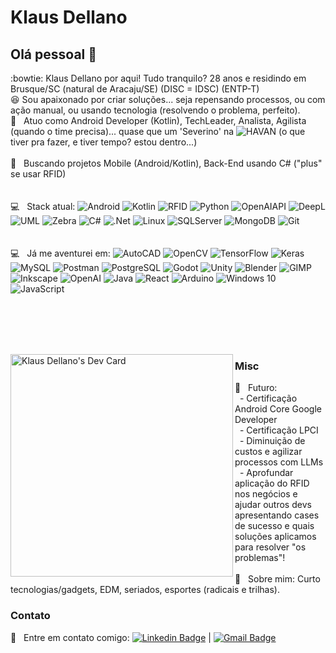 # Klaus Dellano

## Olá pessoal 👋

:bowtie: Klaus Dellano por aqui! Tudo tranquilo? 28 anos e residindo em Brusque/SC (natural de Aracaju/SE) (DISC = IDSC) (ENTP-T) <br/>
:satisfied: Sou apaixonado por criar soluções... seja repensando processos, ou com ação manual, ou usando tecnologia (resolvendo o problema, perfeito).<br/>
 :rocket:  &nbsp; Atuo como Android Developer (Kotlin), TechLeader, Analista, Agilista (quando o time precisa)... quase que um 'Severino' na <img alt="HAVAN" src="https://img.shields.io/badge/HAVAN-%230F1689.svg?&style=for-the-badge&logo=hugo&logoColor=white"/> (o que tiver pra fazer, e tiver tempo? estou dentro...)
 <br/><br/> :purple_heart: &nbsp; Buscando projetos Mobile (Android/Kotlin), Back-End usando C# ("plus" se usar RFID)
 <br/><br/><br/> :computer: &nbsp; Stack atual: 
<img alt="Android" src="https://img.shields.io/badge/Android-3DDC84?style=for-the-badge&logo=android&logoColor=white" />
<img alt="Kotlin" src="https://img.shields.io/badge/kotlin-%230095D5.svg?&style=for-the-badge&logo=kotlin&logoColor=white"/>
<img alt="RFID" src="https://img.shields.io/badge/Rfid-%23e6e6fa.svg?&style=for-the-badge&logo=sonarsource&logoColor=black"/>
<img alt="Python" src="https://img.shields.io/badge/python-%2314354C.svg?&style=for-the-badge&logo=python&logoColor=white"/> 
<img alt="OpenAIAPI" src="https://img.shields.io/badge/-OpenAI%20API-eee?style=for-the-badge&logo=openai&logoColor=412991"/>
<img alt="DeepL" src="https://img.shields.io/badge/DeepL-0F2B46?logo=deepl&logoColor=fff&style=for-the-badge"/>
<img alt="UML" src="https://img.shields.io/badge/UML-FABD14?logo=uml&logoColor=000&style=for-the-badge"/>
<img alt="Zebra" src="https://img.shields.io/badge/Zebra%20Technologies-000?logo=zebratechnologies&logoColor=fff&style=for-the-badge"/>
<img alt="C#" src="https://img.shields.io/badge/c%23-%23239120.svg?&style=for-the-badge&logo=c-sharp&logoColor=white"/>
<img alt=".Net" src="https://img.shields.io/badge/.NET-5C2D91?style=for-the-badge&logo=.net&logoColor=white"/>
<img alt="Linux" src="https://img.shields.io/badge/Linux-%23FCC624?style=for-the-badge&logo=linux&logoColor=black" />
<img alt="SQLServer" src ="https://img.shields.io/badge/SQL%20Sever-CC2927?style=for-the-badge&logo=microsoft%20sql%20server&logoColor=white"/>
<img alt="MongoDB" src ="https://img.shields.io/badge/MongoDB-%234ea94b.svg?&style=for-the-badge&logo=mongodb&logoColor=white"/>
<img alt="Git" src="https://img.shields.io/badge/git-%23F05033.svg?&style=for-the-badge&logo=git&logoColor=white"/>
 <br/><br/><br/> :computer: &nbsp; Já me aventurei em: 
<img alt="AutoCAD" src="https://img.shields.io/badge/AutoCAD-E51050?style=for-the-badge&logo=autocad&logoColor=fff" />
<img alt="OpenCV" src="https://img.shields.io/badge/opencv-%23white.svg?&style=for-the-badge&logo=opencv&logoColor=white"/>
<img alt="TensorFlow" src="https://img.shields.io/badge/TensorFlow-FF6F00?logo=tensorflow&logoColor=fff&style=for-the-badge"/>
<img alt="Keras" src="https://img.shields.io/badge/Keras-D00000?logo=keras&logoColor=fff&style=for-the-badge"/>
<img alt="MySQL" src="https://img.shields.io/badge/MySQL-4479A1?logo=mysql&logoColor=fff&style=for-the-badge"/>
<img alt="Postman" src="https://img.shields.io/badge/Postman-FF6C37?logo=postman&logoColor=fff&style=for-the-badge"/>
<img alt="PostgreSQL" src="https://img.shields.io/badge/PostgreSQL-4169E1?logo=postgresql&logoColor=fff&style=for-the-badge"/>
<img alt="Godot" src="https://img.shields.io/badge/Godot%20Engine-478CBF?logo=godotengine&logoColor=fff&style=for-the-badge"/>
<img alt="Unity" src="https://img.shields.io/badge/Unity-FFF?logo=unity&logoColor=000&style=for-the-badge"/>
<img alt="Blender" src="https://img.shields.io/badge/Blender-E87D0D?logo=blender&logoColor=fff&style=for-the-badge"/>
<img alt="GIMP" src="https://img.shields.io/badge/GIMP-5C5543?logo=gimp&logoColor=fff&style=for-the-badge"/>
<img alt="Inkscape" src="https://img.shields.io/badge/Inkscape-000?logo=inkscape&logoColor=fff&style=for-the-badge"/>
<img alt="OpenAI" src="https://img.shields.io/badge/OpenAI-412991?logo=openai&logoColor=fff&style=for-the-badge"/>
<img alt="Java" src="https://img.shields.io/badge/java-%23ED8B00.svg?&style=for-the-badge&logo=java&logoColor=white"/>
<img alt="React" src="https://img.shields.io/badge/react-%2320232a.svg?&style=for-the-badge&logo=react&logoColor=%2361DAFB"/>
<img alt="Arduino" src="https://img.shields.io/badge/-Arduino-00979D?style=for-the-badge&logo=Arduino&logoColor=white"/>
<img alt="Windows 10" src="https://img.shields.io/badge/Windows-0078D6?style=for-the-badge&logo=windows&logoColor=white" />
<img alt="JavaScript" src="https://img.shields.io/badge/javascript-%23323330.svg?&style=for-the-badge&logo=javascript&logoColor=%23F7DF1E"/>


<br/><br/><br/><br/>

<a href="https://app.daily.dev/klausdell"><img align="left" src="https://api.daily.dev/devcards/v2/ZcR-6Ci7Q.png?type=default&r=6xv" width="356" alt="Klaus Dellano's Dev Card"/></a>
 
 ### Misc
 
 :dart: &nbsp; Futuro: 
 <br/> &nbsp; - Certificação Android Core Google Developer
 <br/> &nbsp; - Certificação LPCI
 <br/> &nbsp; - Diminuição de custos e agilizar processos com LLMs
 <br/> &nbsp; - Aprofundar aplicação do RFID nos negócios e ajudar outros devs apresentando cases de sucesso e quais soluções aplicamos para resolver "os problemas"!
 <br/> <br/>
💬  &nbsp; Sobre mim: Curto tecnologias/gadgets, EDM, seriados, esportes (radicais e trilhas).
 
 ### Contato
 :email: &nbsp; Entre em contato comigo: [![Linkedin Badge](https://img.shields.io/badge/LinkedIn-klaus--dellano-blue)](https://www.linkedin.com/in/klaus-dellano/) 
| 
[![Gmail Badge](https://img.shields.io/badge/-klaus.dd.sa@gmail.com-c14438?style=flat-square&logo=Gmail&logoColor=white&link=mailto:klaus.dd.sa@gmail.com)](mailto:klaus.dd.sa@gmail.com)
